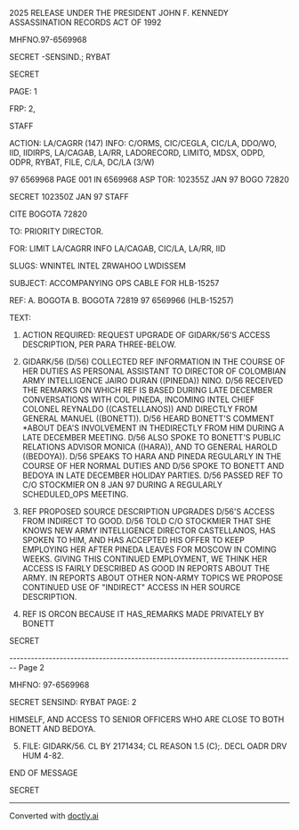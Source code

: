 2025 RELEASE UNDER THE PRESIDENT JOHN F. KENNEDY ASSASSINATION RECORDS ACT OF 1992

MHFNO.97-6569968

SECRET
-SENSIND.; RYBAT

SECRET

PAGE: 1

FRP: 2,

STAFF

ACTION: LA/CAGRR (147) INFO: C/ORMS, CIC/CEGLA, CIC/LA, DDO/WO, IID,
IIDIRPS, LA/CAGAB, LA/RR, LADORECORD, LIMITO, MDSX, ODPD, ODPR, RYBAT,
FILE, C/LA, DC/LA (3/W)

97 6569968 PAGE 001 IN 6569968
ASP TOR: 102355Z JAN 97 BOGO 72820

SECRET 102350Z JAN 97 STAFF

CITE BOGOTA 72820

TO: PRIORITY DIRECTOR.

FOR: LIMIT LA/CAGRR INFO LA/CAGAB, CIC/LA, LA/RR, IID

SLUGS: WNINTEL INTEL ZRWAHOO LWDISSEM

SUBJECT: ACCOMPANYING OPS CABLE FOR HLB-15257

REF: A. BOGOTA
B. BOGOTA 72819 97 6569966 (HLB-15257)

TEXT:

1. ACTION REQUIRED: REQUEST UPGRADE OF GIDARK/56'S ACCESS DESCRIPTION, PER PARA THREE-BELOW.

2. GIDARK/56 (D/56) COLLECTED REF INFORMATION IN THE COURSE OF HER DUTIES AS PERSONAL ASSISTANT TO DIRECTOR OF COLOMBIAN ARMY INTELLIGENCE JAIRO DURAN ((PINEDA)) NINO. D/56 RECEIVED THE REMARKS ON WHICH REF IS BASED DURING LATE DECEMBER CONVERSATIONS WITH COL PINEDA, INCOMING INTEL CHIEF COLONEL REYNALDO ((CASTELLANOS)) AND DIRECTLY FROM GENERAL MANUEL ((BONETT)). D/56 HEARD BONETT'S COMMENT *ABOUT DEA'S INVOLVEMENT IN THE<KENNEDY ASSASSINATION>DIRECTLY FROM HIM DURING A LATE DECEMBER MEETING. D/56 ALSO SPOKE TO BONETT'S PUBLIC RELATIONS ADVISOR MONICA ((HARA)), AND TO GENERAL HAROLD ((BEDOYA)). D/56 SPEAKS TO HARA AND PINEDA REGULARLY IN THE COURSE OF HER NORMAL DUTIES AND D/56 SPOKE TO BONETT AND BEDOYA IN LATE DECEMBER HOLIDAY PARTIES. D/56 PASSED REF TO C/O STOCKMIER ON 8 JAN 97 DURING A REGULARLY SCHEDULED_OPS MEETING.

3. REF PROPOSED SOURCE DESCRIPTION UPGRADES D/56'S ACCESS FROM INDIRECT TO GOOD. D/56 TOLD C/O STOCKMIER THAT SHE KNOWS NEW ARMY INTELLIGENCE DIRECTOR CASTELLANOS, HAS SPOKEN TO HIM, AND HAS ACCEPTED HIS OFFER TO KEEP EMPLOYING HER AFTER PINEDA LEAVES FOR MOSCOW IN COMING WEEKS. GIVING THIS CONTINUED EMPLOYMENT, WE THINK HER ACCESS IS FAIRLY DESCRIBED AS GOOD IN REPORTS ABOUT THE ARMY. IN REPORTS ABOUT OTHER NON-ARMY TOPICS WE PROPOSE CONTINUED USE OF "INDIRECT" ACCESS IN HER SOURCE DESCRIPTION.

4. REF IS ORCON BECAUSE IT HAS_REMARKS MADE PRIVATELY BY BONETT

SECRET


-------------------------------------------------------------------------------- Page 2

MHFNO: 97-6569968

SECRET
SENSIND: RYBAT
PAGE: 2

HIMSELF, AND ACCESS TO SENIOR OFFICERS WHO ARE CLOSE TO BOTH BONETT AND BEDOYA.

5. FILE: GIDARK/56. CL BY 2171434; CL REASON 1.5 (C);. DECL
   OADR DRV HUM 4-82.

END OF MESSAGE

SECRET


---
Converted with [doctly.ai](https://doctly.ai)